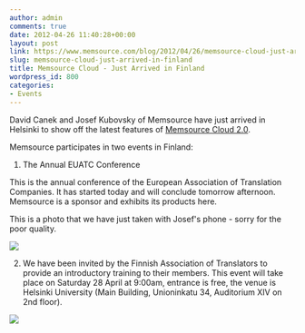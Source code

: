 ```yaml
---
author: admin
comments: true
date: 2012-04-26 11:40:28+00:00
layout: post
link: https://www.memsource.com/blog/2012/04/26/memsource-cloud-just-arrived-in-finland/
slug: memsource-cloud-just-arrived-in-finland
title: Memsource Cloud - Just Arrived in Finland
wordpress_id: 800
categories:
- Events
---
```


David Canek and Josef Kubovsky of Memsource have just arrived in Helsinki to show off the latest features of [Memsource Cloud 2.0](/memsource-cloud-2-0-arriving-soon/).

Memsource participates in two events in Finland:

1. The Annual EUATC Conference

This is the annual conference of the European Association of Translation Companies. It has started today and will conclude tomorrow afternoon. Memsource is a sponsor and exhibits its products here.<!-- more -->

This is a photo that we have just taken with Josef's phone - sorry for the poor quality.

![](/wp-content/uploads/2012/04/2012-04-26-13.05.13.jpg)



2. We have been invited by the Finnish Association of Translators to provide an introductory training to their members. This event will take place on Saturday 28 April at 9:00am, entrance is free, the venue is Helsinki University (Main Building, Unioninkatu 34, Auditorium XIV on 2nd floor).

[![](/wp-content/uploads/2012/04/Kaj-300x179.png)](http://www.kaj.fi/)
